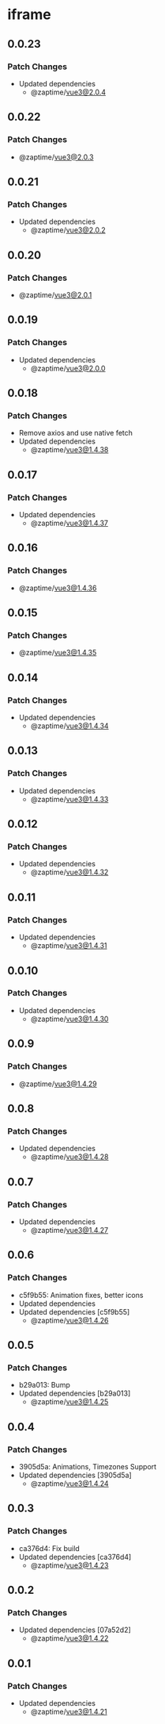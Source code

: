 # iframe

## 0.0.23

### Patch Changes

- Updated dependencies
  - @zaptime/vue3@2.0.4

## 0.0.22

### Patch Changes

- @zaptime/vue3@2.0.3

## 0.0.21

### Patch Changes

- Updated dependencies
  - @zaptime/vue3@2.0.2

## 0.0.20

### Patch Changes

- @zaptime/vue3@2.0.1

## 0.0.19

### Patch Changes

- Updated dependencies
  - @zaptime/vue3@2.0.0

## 0.0.18

### Patch Changes

- Remove axios and use native fetch
- Updated dependencies
  - @zaptime/vue3@1.4.38

## 0.0.17

### Patch Changes

- Updated dependencies
  - @zaptime/vue3@1.4.37

## 0.0.16

### Patch Changes

- @zaptime/vue3@1.4.36

## 0.0.15

### Patch Changes

- @zaptime/vue3@1.4.35

## 0.0.14

### Patch Changes

- Updated dependencies
  - @zaptime/vue3@1.4.34

## 0.0.13

### Patch Changes

- Updated dependencies
  - @zaptime/vue3@1.4.33

## 0.0.12

### Patch Changes

- Updated dependencies
  - @zaptime/vue3@1.4.32

## 0.0.11

### Patch Changes

- Updated dependencies
  - @zaptime/vue3@1.4.31

## 0.0.10

### Patch Changes

- Updated dependencies
  - @zaptime/vue3@1.4.30

## 0.0.9

### Patch Changes

- @zaptime/vue3@1.4.29

## 0.0.8

### Patch Changes

- Updated dependencies
  - @zaptime/vue3@1.4.28

## 0.0.7

### Patch Changes

- Updated dependencies
  - @zaptime/vue3@1.4.27

## 0.0.6

### Patch Changes

- c5f9b55: Animation fixes, better icons
- Updated dependencies
- Updated dependencies [c5f9b55]
  - @zaptime/vue3@1.4.26

## 0.0.5

### Patch Changes

- b29a013: Bump
- Updated dependencies [b29a013]
  - @zaptime/vue3@1.4.25

## 0.0.4

### Patch Changes

- 3905d5a: Animations, Timezones Support
- Updated dependencies [3905d5a]
  - @zaptime/vue3@1.4.24

## 0.0.3

### Patch Changes

- ca376d4: Fix build
- Updated dependencies [ca376d4]
  - @zaptime/vue3@1.4.23

## 0.0.2

### Patch Changes

- Updated dependencies [07a52d2]
  - @zaptime/vue3@1.4.22

## 0.0.1

### Patch Changes

- Updated dependencies
  - @zaptime/vue3@1.4.21

